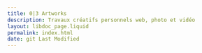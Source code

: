 ```yaml
---
title: 0|3 Artworks
description: Travaux créatifs personnels web, photo et vidéo
layout: libdoc_page.liquid
permalink: index.html
date: git Last Modified
---
```






